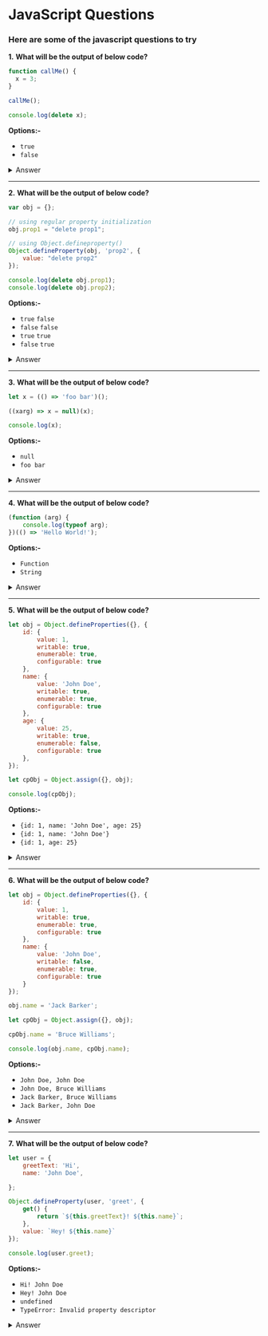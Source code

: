 <h1>JavaScript Questions</h2>

<h3><b>Here are some of the javascript questions to try</b></h3>

**1.** <span><b>What will be the output of below code?</b></span>

```javascript
function callMe() {
  x = 3;
}

callMe();

console.log(delete x);
```

<span><b>Options:-</b></span>

- `true`
- `false`

<details>
<summary>Answer</summary>
 The answer is <em>true</em>. The reason is once the callMe() function is called, the variable <b>x</b> will treat as a window property and also note that variable <b>x</b> is without any declaration keyword(var, let or const). You can access using <b>window.x</b> unless you didn't delete it.
</details>

<hr/>

**2.** <span><b>What will be the output of below code?</b></span>

```javascript
var obj = {};

// using regular property initialization
obj.prop1 = "delete prop1";

// using Object.defineproperty()
Object.defineProperty(obj, 'prop2', {
    value: "delete prop2"
});

console.log(delete obj.prop1);
console.log(delete obj.prop2); 
```

<span><b>Options:-</b></span>

- `true`  `false`
- `false` `false`
- `true`  `true`
- `false` `true`


<details>
<summary>Answer</summary>
 The answer is <em>true</em>, <em>false</em>. When you initialize property using Object.defineProperty(), it is non-configurable. It means you cannot delete the non-configurable property. Use the Object.getOwnPropertyDescriptor() to list the object property descriptors.
</details>

<hr/>

**3.** <span><b>What will be the output of below code?</b></span>

```javascript
let x = (() => 'foo bar')();

((xarg) => x = null)(x);

console.log(x);
```

<span><b>Options:-</b></span>

- `null`
- `foo bar`

<details>
<summary>Answer</summary>
 The answer is <em>null</em>. It's because in second line we reassign the variable <b>x</b> with null.
</details>

<hr/>

**4.** <span><b>What will be the output of below code?</b></span>

```javascript
(function (arg) {
    console.log(typeof arg);
})(() => 'Hello World!');
```

<span><b>Options:-</b></span>

- `Function`
- `String`

<details>
<summary>Answer</summary>
  The answer is <em>Function</em>. We are passing the parameter as the arrow function to the IIFE function as argument.
</details>

<hr/>

**5.** <span><b>What will be the output of below code?</b></span>

```javascript
let obj = Object.defineProperties({}, {
    id: {
        value: 1,
        writable: true,
        enumerable: true,
        configurable: true
    },
    name: {
        value: 'John Doe',
        writable: true,
        enumerable: true,
        configurable: true
    },
    age: {
        value: 25,
        writable: true,
        enumerable: false,
        configurable: true
    },
});

let cpObj = Object.assign({}, obj);

console.log(cpObj);
```

<span><b>Options:-</b></span>

- `{id: 1, name: 'John Doe', age: 25}`
- `{id: 1, name: 'John Doe'}`
- `{id: 1, age: 25}`

<details>
<summary>Answer</summary>
  The answer is <em>{id: 1, name: 'John Doe'}</em>. It's because object <b>obj</b> has property <b>age</b> of enumerable <em>false</em>. Object.assign() only copies enumerated own properties from sources.
</details>

<hr/>

**6.** <span><b>What will be the output of below code?</b></span>

```javascript
let obj = Object.defineProperties({}, {
    id: {
        value: 1,
        writable: true,
        enumerable: true,
        configurable: true
    },
    name: {
        value: 'John Doe',
        writable: false,
        enumerable: true,
        configurable: true
    }
});

obj.name = 'Jack Barker';

let cpObj = Object.assign({}, obj);

cpObj.name = 'Bruce Williams';

console.log(obj.name, cpObj.name);
```

<span><b>Options:-</b></span>

- `John Doe, John Doe`
- `John Doe, Bruce Williams`
- `Jack Barker, Bruce Williams`
- `Jack Barker, John Doe`

<details>
<summary>Answer</summary>
  The answer is <em>John Doe, Bruce Williams</em>. It's because Object.assign() only copies enumerated own properties from sources not the property attributes(writable, configurable).
</details>
<hr/>

**7.** <span><b>What will be the output of below code?</b></span>

```javascript
let user = {
	greetText: 'Hi',
	name: 'John Doe',

};

Object.defineProperty(user, 'greet', {
	get() {
		return `${this.greetText}! ${this.name}`;
	},
	value: `Hey! ${this.name}`
});

console.log(user.greet);
```

<span><b>Options:-</b></span>

- `Hi! John Doe`
- `Hey! John Doe`
- `undefined`
- `TypeError: Invalid property descriptor`

<details>
<summary>Answer</summary>
  The answer is <em>TypeError: Invalid property descriptor</em>. When using accessor descriptor <em>get or set</em>, we cannot add the data desccriptor <em>value</em> or <em>writable</em> with them. Either add accessor descriptor <em>get, set</em>  or data descriptor <em>value, writable</em>.
</details>


